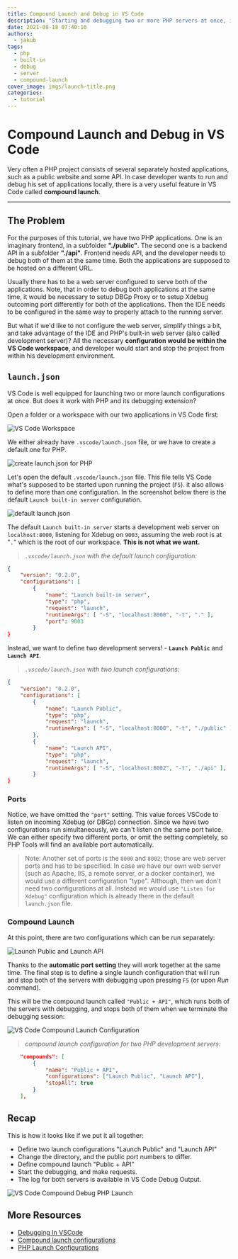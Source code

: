 ```yaml
---
title: Compound Launch and Debug in VS Code
description: "Starting and debugging two or more PHP servers at once, in VS Code and PHP Tools."
date: 2021-08-18 07:40:16
authors:
  - jakub
tags:
  - php
  - built-in
  - debug
  - server
  - compound-launch
cover_image: imgs/launch-title.png
categories:
  - tutorial
---
```


# Compound Launch and Debug in VS Code

Very often a PHP project consists of several separately hosted applications, such as a public website and some API. In case developer wants to run and debug his set of applications locally, there is a very useful feature in VS Code called **compound launch**.

<!-- more -->

---

## The Problem

For the purposes of this tutorial, we have two PHP applications. One is an imaginary frontend, in a subfolder **"./public"**. The second one is a backend API in a subfolder **"./api"**. Frontend needs API, and the developer needs to debug both of them at the same time. Both the applications are supposed to be hosted on a different URL.

Usually there has to be a web server configured to serve both of the applications. Note, that in order to debug both applications at the same time, it would be necessary to setup DBGp Proxy or to setup Xdebug outcoming port differently for both of the applications. Then the IDE needs to be configured in the same way to properly attach to the running server.

But what if we'd like to not configure the web server, simplify things a bit, and take advantage of the IDE and PHP's built-in web server (also called development server)? All the necessary **configuration would be within the VS Code workspace**, and developer would start and stop the project from within his development environment.

## `launch.json`

VS Code is well equipped for launching two or more launch configurations at once. But does it work with PHP and its debugging extension?

Open a folder or a workspace with our two applications in VS Code first:

![VS Code Workspace](imgs/vscode-public-and-api.png)

We either already have `.vscode/launch.json` file, or we have to create a default one for PHP.

![create launch.json for PHP](imgs/vscode-create-launchjson.png)

Let's open the default `.vscode/launch.json`  file. This file tells VS Code what's supposed to be started upon running the project (`F5`). it also allows to define more than one configuration. In the screenshot below there is the default `Launch built-in server` configuration.

![default launch.json](imgs/vscode-launchjson.png)

The default `Launch built-in server` starts a development web server on `localhost:8000`, listening for Xdebug on `9003`, assuming the web root is at "`.`" which is the root of our workspace. **This is not what we want.**

> *`.vscode/launch.json` with the default launch configuration:*

```json
{
    "version": "0.2.0",
    "configurations": [
        {
            "name": "Launch built-in server",
            "type": "php",
            "request": "launch",
            "runtimeArgs": [ "-S", "localhost:8000", "-t", "." ],
            "port": 9003
        }
}
```

Instead, we want to define two development servers! - **`Launch Public`** and **`Launch API`**.

> *`.vscode/launch.json` with two launch configurations:*

```json
{
    "version": "0.2.0",
    "configurations": [
        {
            "name": "Launch Public",
            "type": "php",
            "request": "launch",
            "runtimeArgs": [ "-S", "localhost:8000", "-t", "./public" ],
        },
        {
            "name": "Launch API",
            "type": "php",
            "request": "launch",
            "runtimeArgs": [ "-S", "localhost:8002", "-t", "./api" ],
        }
}
```

### Ports

Notice, we have omitted the `"port"` setting. This value forces VSCode to listen on incoming Xdebug (or DBGp) connection. Since we have two configurations run simultaneously, we can't listen on the same port twice. We can either specify two different ports, or omit the setting completely, so PHP Tools will find an available port automatically.

> Note: Another set of ports is the `8000` and `8002`; those are web server ports and has to be specified. In case we have our own web server (such as Apache, IIS, a remote server, or a docker container), we would use a different configuration "type". Although, then we don't need two configurations at all. Instead we would use `"Listen for Xdebug"` configuration which is already there in the default `launch.json` file.

### Compound Launch

At this point, there are two configurations which can be run separately:

![Launch Public and Launch API](imgs/vscode-two-configs.png)

Thanks to the **automatic port setting** they will work together at the same time. The final step is to define a single launch configuration that will run and stop both of the servers with debugging upon pressing `F5` (or upon *Run* command).

This will be the compound launch called `"Public + API"`, which runs both of the servers with debugging, and stops both of them when we terminate the debugging session:

![VS Code Compound Launch Configuration](imgs/vscode-compound.png)

> *compound launch configuration for two PHP development servers:*

```json
    "compounds": [
        {
            "name": "Public + API",
            "configurations": ["Launch Public", "Launch API"],
            "stopAll": true
        }
    ],
```

## Recap

This is how it looks like if we put it all together:

- Define two launch configurations "Launch Public" and "Launch API"
- Change the directory, and the public port numbers to differ.
- Define compound launch "Public + API"
- Start the debugging, and make requests.
- The log for both servers is available in VS Code Debug Output.

![VS Code Compound Debug PHP Launch](imgs/vscode-compound-launch.gif)

## More Resources

- [Debugging In VSCode](https://code.visualstudio.com/docs/editor/debugging)
- [Compound launch configurations](https://code.visualstudio.com/docs/editor/debugging#_compound-launch-configurations)
- [PHP Launch Configurations](https://docs.devsense.com/en/vscode/debug/launch-json)
